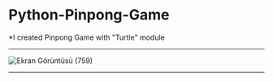 # Python-Pinpong-Game

*I created Pinpong Game with "Turtle" module

----------

![Ekran Görüntüsü (759)](https://user-images.githubusercontent.com/73075252/161357406-96f27b40-2196-4fff-876e-c64a7347da48.png)


----------

